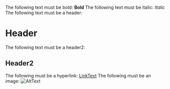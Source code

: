 The following text must be bold: **Bold**
The following text must be italic: *Italic*
The following text must be a header: 
# Header
The following text must be a header2:
## Header2
The following must be a hyperlink: [LinkText]("LinkUrl")
The following must be an image: ![AltText]("ImageUrl")